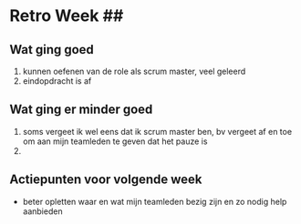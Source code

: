 # Retro Week \##

## Wat ging goed

1. kunnen oefenen van de role als scrum master, veel geleerd
2. eindopdracht is af 

## Wat ging er minder goed

1. soms vergeet ik wel eens dat ik scrum master ben, bv vergeet af en toe om aan mijn teamleden te geven dat het pauze is
2. 

## Actiepunten voor volgende week

- beter opletten waar en wat mijn teamleden bezig zijn en zo nodig help aanbieden
